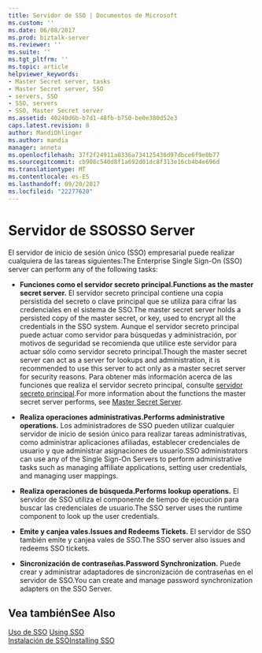 ```yaml
---
title: Servidor de SSO | Documentos de Microsoft
ms.custom: ''
ms.date: 06/08/2017
ms.prod: biztalk-server
ms.reviewer: ''
ms.suite: ''
ms.tgt_pltfrm: ''
ms.topic: article
helpviewer_keywords:
- Master Secret server, tasks
- Master Secret server, SSO
- servers, SSO
- SSO, servers
- SSO, Master Secret server
ms.assetid: 40240d6b-b7d1-48fb-b750-be0e380d52e3
caps.latest.revision: 8
author: MandiOhlinger
ms.author: mandia
manager: anneta
ms.openlocfilehash: 37f2f24911a0336a734125436d97dbce6f9e0b77
ms.sourcegitcommit: cb908c540d8f1a692d01dc8f313e16cb4b4e696d
ms.translationtype: MT
ms.contentlocale: es-ES
ms.lasthandoff: 09/20/2017
ms.locfileid: "22277620"
---
```

# <a name="sso-server"></a><span data-ttu-id="f5f39-102">Servidor de SSO</span><span class="sxs-lookup"><span data-stu-id="f5f39-102">SSO Server</span></span>
<span data-ttu-id="f5f39-103">El servidor de inicio de sesión único (SSO) empresarial puede realizar cualquiera de las tareas siguientes:</span><span class="sxs-lookup"><span data-stu-id="f5f39-103">The Enterprise Single Sign-On (SSO) server can perform any of the following tasks:</span></span>  
  
-   <span data-ttu-id="f5f39-104">**Funciones como el servidor secreto principal.**</span><span class="sxs-lookup"><span data-stu-id="f5f39-104">**Functions as the master secret server.**</span></span> <span data-ttu-id="f5f39-105">El servidor secreto principal contiene una copia persistida del secreto o clave principal que se utiliza para cifrar las credenciales en el sistema de SSO.</span><span class="sxs-lookup"><span data-stu-id="f5f39-105">The master secret server holds a persisted copy of the master secret, or key, used to encrypt all the credentials in the SSO system.</span></span> <span data-ttu-id="f5f39-106">Aunque el servidor secreto principal puede actuar como servidor para búsquedas y administración, por motivos de seguridad se recomienda que utilice este servidor para actuar sólo como servidor secreto principal.</span><span class="sxs-lookup"><span data-stu-id="f5f39-106">Though the master secret server can act as a server for lookups and administration, it is recommended to use this server to act only as a master secret server for security reasons.</span></span> <span data-ttu-id="f5f39-107">Para obtener más información acerca de las funciones que realiza el servidor secreto principal, consulte [servidor secreto principal](../core/master-secret-server.md).</span><span class="sxs-lookup"><span data-stu-id="f5f39-107">For more information about the functions the master secret server performs, see [Master Secret Server](../core/master-secret-server.md).</span></span>  
  
-   <span data-ttu-id="f5f39-108">**Realiza operaciones administrativas.**</span><span class="sxs-lookup"><span data-stu-id="f5f39-108">**Performs administrative operations.**</span></span> <span data-ttu-id="f5f39-109">Los administradores de SSO pueden utilizar cualquier servidor de inicio de sesión único para realizar tareas administrativas, como administrar aplicaciones afiliadas, establecer credenciales de usuario y que administrar asignaciones de usuario.</span><span class="sxs-lookup"><span data-stu-id="f5f39-109">SSO administrators can use any of the Single Sign-On Servers to perform administrative tasks such as managing affiliate applications, setting user credentials, and managing user mappings.</span></span>  
  
-   <span data-ttu-id="f5f39-110">**Realiza operaciones de búsqueda.**</span><span class="sxs-lookup"><span data-stu-id="f5f39-110">**Performs lookup operations.**</span></span> <span data-ttu-id="f5f39-111">El servidor de SSO utiliza el componente de tiempo de ejecución para buscar las credenciales de usuario.</span><span class="sxs-lookup"><span data-stu-id="f5f39-111">The SSO server uses the runtime component to look up the user credentials.</span></span>  
  
-   <span data-ttu-id="f5f39-112">**Emite y canjea vales.**</span><span class="sxs-lookup"><span data-stu-id="f5f39-112">**Issues and Redeems Tickets.**</span></span> <span data-ttu-id="f5f39-113">El servidor de SSO también emite y canjea vales de SSO.</span><span class="sxs-lookup"><span data-stu-id="f5f39-113">The SSO server also issues and redeems SSO tickets.</span></span>  
  
-   <span data-ttu-id="f5f39-114">**Sincronización de contraseñas.**</span><span class="sxs-lookup"><span data-stu-id="f5f39-114">**Password Synchronization.**</span></span> <span data-ttu-id="f5f39-115">Puede crear y administrar adaptadores de sincronización de contraseñas en el servidor de SSO.</span><span class="sxs-lookup"><span data-stu-id="f5f39-115">You can create and manage password synchronization adapters on the SSO Server.</span></span>  
  
## <a name="see-also"></a><span data-ttu-id="f5f39-116">Vea también</span><span class="sxs-lookup"><span data-stu-id="f5f39-116">See Also</span></span>  
 <span data-ttu-id="f5f39-117">[Uso de SSO](../core/using-sso.md) </span><span class="sxs-lookup"><span data-stu-id="f5f39-117">[Using SSO](../core/using-sso.md) </span></span>  
 [<span data-ttu-id="f5f39-118">Instalación de SSO</span><span class="sxs-lookup"><span data-stu-id="f5f39-118">Installing SSO</span></span>](../core/installing-sso.md)